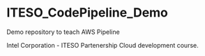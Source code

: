 # ITESO_CodePipeline_Demo
Demo repository to teach AWS Pipeline

Intel Corporation - ITESO Partenership
Cloud development course.
